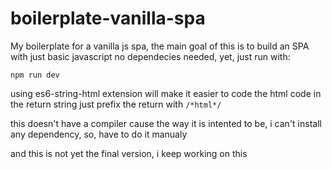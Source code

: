 # boilerplate-vanilla-spa
My boilerplate for a vanilla js spa, the main goal of this is to build an SPA with just basic javascript
no dependecies needed, yet, just run with:

`npm run dev`

using es6-string-html extension will make it easier to code the html code in the return string
just prefix the return with
`/*html*/`


this doesn't have a compiler cause the way it is intented to be, i can't install any dependency,
so, have to do it manualy

and this is not yet the final version, i keep working on this